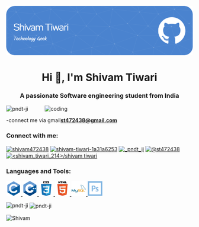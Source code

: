 ![logo](https://github.com/Pndt-ji/Pndt-ji/blob/main/github-header-image%20(3).png)

<h1 align="center">Hi 👋, I'm Shivam Tiwari</h1>
<h3 align="center">A passionate Software engineering student from India</h3>

<img align="right" alt="coding" width="400" src="https://camo.githubusercontent.com/40165a147c3dcea0fa1db780bb533fc5f98546ccfb9d5d05ddb2f429277f5348/68747470733a2f2f616e616c7974696373696e6469616d61672e636f6d2f77702d636f6e74656e742f75706c6f6164732f323031382f31322f646576656c6f7065722d6472696262626c652e676966">

<p align="left"> <img src="https://komarev.com/ghpvc/?username=ShivamTiwari0214&label=Profile%20views&color=0e75b6&style=flat" alt="pndt-ji" /> </p>

-connect me via gmail**st472438@gmail.com**

<h3 align="left">Connect with me:</h3>
<p align="left">
<a href="https://twitter.com/shivam472438" target="blank"><img align="center" src="https://raw.githubusercontent.com/rahuldkjain/github-profile-readme-generator/master/src/images/icons/Social/twitter.svg" alt="shivam472438" height="30" width="40" /></a>
<a href="https://linkedin.com/in/shivam-tiwari-1a31a6253" target="blank"><img align="center" src="https://raw.githubusercontent.com/rahuldkjain/github-profile-readme-generator/master/src/images/icons/Social/linked-in-alt.svg" alt="shivam-tiwari-1a31a6253" height="30" width="40" /></a>
<a href="https://instagram.com/_pndt_ji" target="blank"><img align="center" src="https://raw.githubusercontent.com/rahuldkjain/github-profile-readme-generator/master/src/images/icons/Social/instagram.svg" alt="_pndt_ji" height="30" width="40" /></a>
<a href="https://www.hackerearth.com/@st472438" target="blank"><img align="center" src="https://raw.githubusercontent.com/rahuldkjain/github-profile-readme-generator/master/src/images/icons/Social/hackerearth.svg" alt="@st472438" height="30" width="40" /></a>
<a href="https://auth.geeksforgeeks.org/user/<shivam_tiwari_214>/shivam tiwari" target="blank"><img align="center" src="https://raw.githubusercontent.com/rahuldkjain/github-profile-readme-generator/master/src/images/icons/Social/geeks-for-geeks.svg" alt="<shivam_tiwari_214>/shivam tiwari" height="30" width="40" /></a>
</p>

<h3 align="left">Languages and Tools:</h3>
<p align="left"> <a href="https://www.cprogramming.com/" target="_blank" rel="noreferrer"> <img src="https://raw.githubusercontent.com/devicons/devicon/master/icons/c/c-original.svg" alt="c" width="40" height="40"/> </a> <a href="https://www.w3schools.com/cpp/" target="_blank" rel="noreferrer"> <img src="https://raw.githubusercontent.com/devicons/devicon/master/icons/cplusplus/cplusplus-original.svg" alt="cplusplus" width="40" height="40"/> </a> <a href="https://www.w3schools.com/css/" target="_blank" rel="noreferrer"> <img src="https://raw.githubusercontent.com/devicons/devicon/master/icons/css3/css3-original-wordmark.svg" alt="css3" width="40" height="40"/> </a> <a href="https://www.w3.org/html/" target="_blank" rel="noreferrer"> <img src="https://raw.githubusercontent.com/devicons/devicon/master/icons/html5/html5-original-wordmark.svg" alt="html5" width="40" height="40"/> </a> <a href="https://www.mysql.com/" target="_blank" rel="noreferrer"> <img src="https://raw.githubusercontent.com/devicons/devicon/master/icons/mysql/mysql-original-wordmark.svg" alt="mysql" width="40" height="40"/> </a> <a href="https://www.photoshop.com/en" target="_blank" rel="noreferrer"> <img src="https://raw.githubusercontent.com/devicons/devicon/master/icons/photoshop/photoshop-line.svg" alt="photoshop" width="40" height="40"/> </a> </p>

<p><img align="left" src="https://github-readme-stats.vercel.app/api/top-langs?username=ShivamTiwari0214&show_icons=true&locale=en&layout=compact" alt="pndt-ji" /></p>

<p>&nbsp;<img align="center" src="https://github-readme-stats.vercel.app/api?username=ShivamTiwari0214&show_icons=true&locale=en" alt="pndt-ji" /></p>

<p><img align="center" src="https://github-readme-streak-stats.herokuapp.com/?username=ShivamTiwari0214&" alt="Shivam"/></p>

